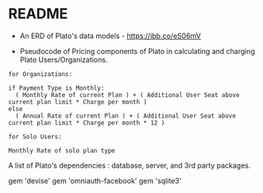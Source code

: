 # README

- An ERD of Plato's data models - https://ibb.co/eS06mV

- Pseudocode of Pricing components of Plato in calculating and charging Plato Users/Organizations.
```
for Organizations:

if Payment Type is Monthly:
  ( Monthly Rate of current Plan ) + ( Additional User Seat above current plan limit * Charge per month )
else
  ( Annual Rate of current Plan ) + ( Additional User Seat above current plan limit * Charge per month * 12 )

for Solo Users:

Monthly Rate of solo plan type
```
A list of Plato's dependencies : database, server, and 3rd party packages.

  gem 'devise'
  gem 'omniauth-facebook'
  gem 'sqlite3'
  
  



